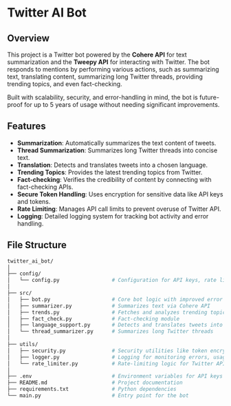 # Twitter AI Bot

## Overview

This project is a Twitter bot powered by the **Cohere API** for text summarization and the **Tweepy API** for interacting with Twitter. The bot responds to mentions by performing various actions, such as summarizing text, translating content, summarizing long Twitter threads, providing trending topics, and even fact-checking. 

Built with scalability, security, and error-handling in mind, the bot is future-proof for up to 5 years of usage without needing significant improvements.

## Features

- **Summarization**: Automatically summarizes the text content of tweets.
- **Thread Summarization**: Summarizes long Twitter threads into concise text.
- **Translation**: Detects and translates tweets into a chosen language.
- **Trending Topics**: Provides the latest trending topics from Twitter.
- **Fact-checking**: Verifies the credibility of content by connecting with fact-checking APIs.
- **Secure Token Handling**: Uses encryption for sensitive data like API keys and tokens.
- **Rate Limiting**: Manages API call limits to prevent overuse of Twitter API.
- **Logging**: Detailed logging system for tracking bot activity and error handling.

## File Structure

```bash
twitter_ai_bot/
│
├── config/
│   └── config.py                 # Configuration for API keys, rate limits, and error handling
│
├── src/
│   ├── bot.py                    # Core bot logic with improved error handling, rate limiting
│   ├── summarizer.py             # Summarizes text via Cohere API
│   ├── trends.py                 # Fetches and analyzes trending topics on Twitter
│   ├── fact_check.py             # Fact-checking module
│   ├── language_support.py       # Detects and translates tweets into different languages
│   └── thread_summarizer.py      # Summarizes long Twitter threads
│
├── utils/
│   ├── security.py               # Security utilities like token encryption
│   ├── logger.py                 # Logging for monitoring errors, usage, etc.
│   └── rate_limiter.py           # Rate-limiting logic for Twitter API requests
│
├── .env                          # Environment variables for API keys and tokens
├── README.md                     # Project documentation
├── requirements.txt              # Python dependencies
└── main.py                       # Entry point for the bot
